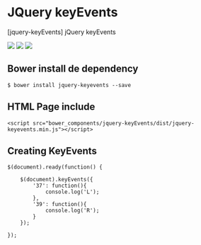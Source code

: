 JQuery keyEvents
===========
[jquery-keyEvents] jQuery keyEvents

<p>
  <img src="https://img.shields.io/badge/jquery--keyevents-release-green.svg">
  <img src="https://img.shields.io/badge/version-1.0.0-blue.svg">
  <img src="https://img.shields.io/bower/v/bootstrap.svg">
</p>

## Bower install de dependency
```
$ bower install jquery-keyevents --save
```

## HTML Page include
```
<script src="bower_components/jquery-keyEvents/dist/jquery-keyevents.min.js"></script>
```

## Creating KeyEvents
```
$(document).ready(function() {
    
  	$(document).keyEvents({
  		'37': function(){
  		    console.log('L');
  		},
  		'39': function(){
  		    console.log('R');
  		}
  	});
    
});
```

